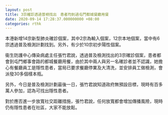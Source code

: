 ```yaml
---
layout: post
title: 3宗確診透過普檢找出　患者均到過屯門都城餐廳用餐
date: 2020-09-14 17:28:37.000000000 +08:00
categories: rthk
---
```


本港新增14宗新型肺炎確診個案，其中2宗為輸入個案，12宗本地個案，當中有6宗透過普及檢測計劃找到。另外，有少於10宗初步陽性個案。

衞生防護中心傳染病處主任張竹君說，透過普及檢測找出的3宗確診個案，患者都會到屯門鄉事會路的都城餐廳用餐，由於其中兩人與另一名確診者並不認識，她擔心有餐廳員工是隱性患者，當局已要求餐廳停業及大清洗，並安排員工做檢測，會派發30多個樣本瓶。

另外，今日是普及檢測計劃最後一日，張竹君說知道政府無預設目標，現時有百多萬人參加，認為可找出隱性患者。

對於應否進一步放寬社交距離措施，張竹君說，任何放寬都會增加傳播風險，現時仍有隱性患者在社區，大家不能放鬆。
